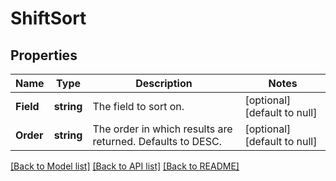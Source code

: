# ShiftSort

## Properties
Name | Type | Description | Notes
------------ | ------------- | ------------- | -------------
**Field** | **string** | The field to sort on. | [optional] [default to null]
**Order** | **string** | The order in which results are returned. Defaults to DESC. | [optional] [default to null]

[[Back to Model list]](../README.md#documentation-for-models) [[Back to API list]](../README.md#documentation-for-api-endpoints) [[Back to README]](../README.md)

